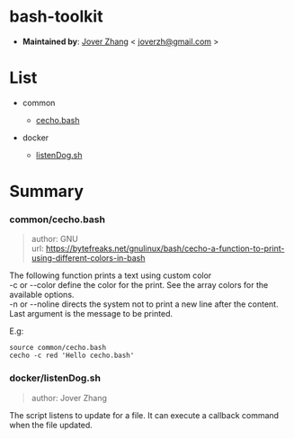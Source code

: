 # bash-toolkit

- **Maintained by**:
    [Jover Zhang](https://www.joverzhang.com) < joverzh@gmail.com >

# List
+ common
    + [cecho.bash](#commoncechobash)

+ docker
    + [listenDog.sh](#dockerlistendogsh)

# Summary

### common/cecho.bash
> author: GNU  
> url: https://bytefreaks.net/gnulinux/bash/cecho-a-function-to-print-using-different-colors-in-bash

The following function prints a text using custom color  
-c or --color define the color for the print. See the array colors for the available options.  
-n or --noline directs the system not to print a new line after the content.  
Last argument is the message to be printed.  

E.g:
```shell script
source common/cecho.bash
cecho -c red 'Hello cecho.bash'
```

### docker/listenDog.sh
> author: Jover Zhang

The script listens to update for a file. It can execute a callback command when the file updated.
